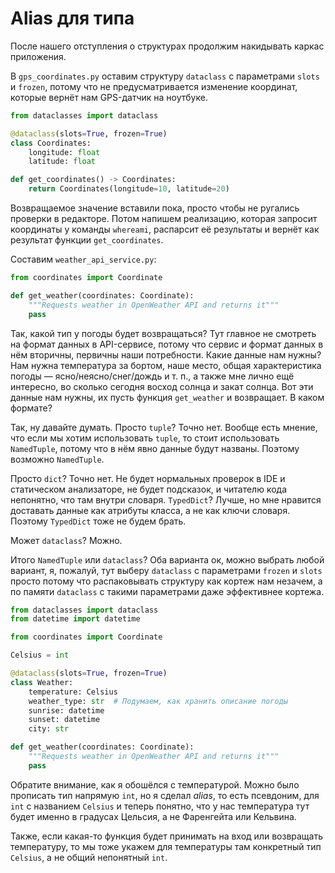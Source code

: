 # Alias для типа

После нашего отступления о структурах продолжим накидывать каркас приложения.

В `gps_coordinates.py` оставим структуру `dataclass` с параметрами `slots` и `frozen`, потому что не предусматривается изменение координат, которые вернёт нам GPS-датчик на ноутбуке.

```python
from dataclasses import dataclass

@dataclass(slots=True, frozen=True)
class Coordinates:
    longitude: float
    latitude: float

def get_coordinates() -> Coordinates:
    return Coordinates(longitude=10, latitude=20)
```

Возвращаемое значение вставили пока, просто чтобы не ругались проверки в редакторе. Потом напишем реализацию, которая запросит координаты у команды `whereami`, распарсит её результаты и вернёт как результат функции `get_coordinates`.

Составим `weather_api_service.py`:

```python
from coordinates import Coordinate

def get_weather(coordinates: Coordinate):
    """Requests weather in OpenWeather API and returns it"""
    pass
```

Так, какой тип у погоды будет возвращаться? Тут главное не смотреть на формат данных в API-сервисе, потому что сервис и формат данных в нём вторичны, первичны наши потребности. Какие данные нам нужны? Нам нужна температура за бортом, наше место, общая характеристика погоды — ясно/неясно/снег/дождь и т. п., а также мне лично ещё интересно, во сколько сегодня восход солнца и закат солнца. Вот эти данные нам нужны, их пусть функция `get_weather` и возвращает. В каком формате?

Так, ну давайте думать. Просто `tuple`? Точно нет. Вообще есть мнение, что если мы хотим использовать `tuple`, то стоит использовать `NamedTuple`, потому что в нём явно данные будут названы. Поэтому возможно `NamedTuple`.

Просто `dict`? Точно нет. Не будет нормальных проверок в IDE и статическом анализаторе, не будет подсказок, и читателю кода непонятно, что там внутри словаря. `TypedDict`? Лучше, но мне нравится доставать данные как атрибуты класса, а не как ключи словаря. Поэтому `TypedDict` тоже не будем брать.

Может `dataclass`? Можно.

Итого `NamedTuple` или `dataclass`? Оба варианта ок, можно выбрать любой вариант, я, пожалуй, тут выберу `dataclass` с параметрами `frozen` и `slots` просто потому что распаковывать структуру как кортеж нам незачем, а по памяти `dataclass` с такими параметрами даже эффективнее кортежа.

```python
from dataclasses import dataclass
from datetime import datetime

from coordinates import Coordinate

Celsius = int

@dataclass(slots=True, frozen=True)
class Weather:
    temperature: Celsius
    weather_type: str  # Подумаем, как хранить описание погоды
    sunrise: datetime
    sunset: datetime
    city: str

def get_weather(coordinates: Coordinate):
    """Requests weather in OpenWeather API and returns it"""
    pass
```

Обратите внимание, как я обошёлся с температурой. Можно было прописать тип напрямую `int`, но я сделал *alias*, то есть псевдоним, для `int` с названием `Celsius` и теперь понятно, что у нас температура тут будет именно в градусах Цельсия, а не Фаренгейта или Кельвина.

Также, если какая-то функция будет принимать на вход или возвращать температуру, то мы тоже укажем для температуры там конкретный тип `Celsius`, а не общий непонятный `int`.
